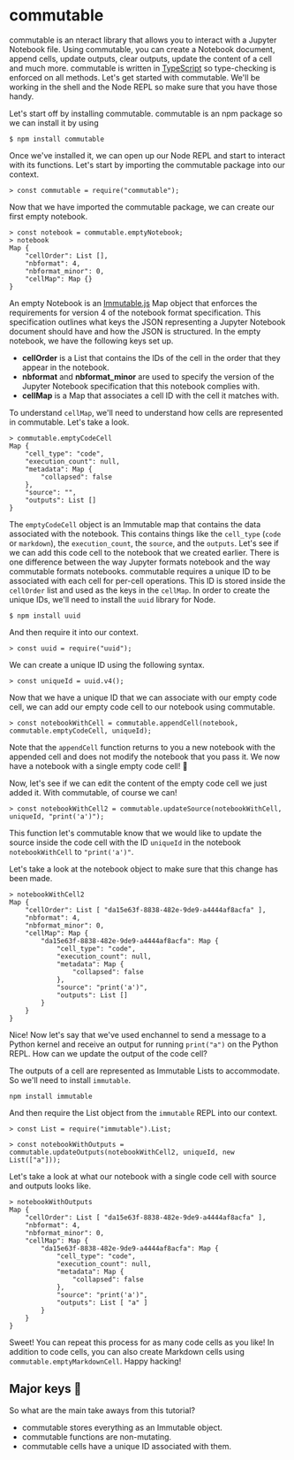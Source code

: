 # commutable

commutable is an nteract library that allows you to interact with a Jupyter
Notebook file. Using commutable, you can create a Notebook document, append
cells, update outputs, clear outputs, update the content of a cell and much
more. commutable is written in [TypeScript]() so type-checking is enforced on
all methods. Let's get started with commutable. We'll be working in the shell
and the Node REPL so make sure that you have those handy.

Let's start off by installing commutable. commutable is an npm package so we
can install it by using

```
$ npm install commutable
```

Once we've installed it, we can open up our Node REPL and start to interact
with its functions. Let's start by importing the commutable package into our
context.

```
> const commutable = require("commutable");
```

Now that we have imported the commutable package, we can create our first
empty notebook.

```
> const notebook = commutable.emptyNotebook;
> notebook
Map {
	"cellOrder": List [],
	"nbformat": 4,
	"nbformat_minor": 0,
	"cellMap": Map {}
}
```

An empty Notebook is an [Immutable.js]() Map object that enforces the
requirements for version 4 of the notebook format specification. This
specification outlines what keys the JSON representing a Jupyter Notebook
document should have and how the JSON is structured. In the empty notebook, we
have the following keys set up.

* **cellOrder** is a List that contains the IDs of the cell in the order that
  they appear in the notebook.
* **nbformat** and **nbformat_minor** are used to specify the version of the
  Jupyter Notebook specification that this notebook complies with.
* **cellMap** is a Map that associates a cell ID with the cell it matches
  with.

To understand `cellMap`, we'll need to understand how cells are represented in
commutable. Let's take a look.

```
> commutable.emptyCodeCell
Map {
	"cell_type": "code",
	"execution_count": null,
	"metadata": Map {
		"collapsed": false
	},
	"source": "",
	"outputs": List []
}
```

The `emptyCodeCell` object is an Immutable map that contains the data
associated with the notebook. This contains things like the `cell_type`
(`code` or `markdown`), the `execution_count`, the `source`, and the
`outputs`. Let's see if we can add this code cell to the notebook that we
created earlier. There is one difference between the way Jupyter formats
notebook and the way commutable formats notebooks. commutable requires a
unique ID to be associated with each cell for per-cell operations. This ID is
stored inside the `cellOrder` list and used as the keys in the `cellMap`. In
order to create the unique IDs, we'll need to install the `uuid` library for
Node.

```
$ npm install uuid
```

And then require it into our context.

```
> const uuid = require("uuid");
```

We can create a unique ID using the following syntax.

```
> const uniqueId = uuid.v4();
```

Now that we have a unique ID that we can associate with our empty code cell,
we can add our empty code cell to our notebook using commutable.

```
> const notebookWithCell = commutable.appendCell(notebook, commutable.emptyCodeCell, uniqueId);
```

Note that the `appendCell` function returns to you a new notebook with the
appended cell and does not modify the notebook that you pass it. We now have a
notebook with a single empty code cell! :tada:

Now, let's see if we can edit the content of the empty code cell we just added
it. With commutable, of course we can!

```
> const notebookWithCell2 = commutable.updateSource(notebookWithCell, uniqueId, "print('a')");
```

This function let's commutable know that we would like to update the source
inside the code cell with the ID `uniqueId` in the notebook `notebookWithCell`
to `"print('a')"`.

Let's take a look at the notebook object to make sure that this change has
been made.

```
> notebookWithCell2
Map {
	"cellOrder": List [ "da15e63f-8838-482e-9de9-a4444af8acfa" ],
	"nbformat": 4,
	"nbformat_minor": 0,
	"cellMap": Map {
		"da15e63f-8838-482e-9de9-a4444af8acfa": Map {
			"cell_type": "code",
			"execution_count": null,
			"metadata": Map {
				"collapsed": false
			},
			"source": "print('a')",
			"outputs": List []
		}
	}
}
```

Nice! Now let's say that we've used enchannel to send a message to a Python
kernel and receive an output for running `print("a")` on the Python REPL. How
can we update the output of the code cell?

The outputs of a cell are represented as Immutable Lists to accommodate. So
we'll need to install `immutable`.

```
npm install immutable
```

And then require the List object from the `immutable` REPL into our context.

```
> const List = require("immutable").List;
```


```
> const notebookWithOutputs = commutable.updateOutputs(notebookWithCell2, uniqueId, new List(["a"]));
```

Let's take a look at what our notebook with a single code cell with source and
outputs looks like.

```
> notebookWithOutputs
Map {
	"cellOrder": List [ "da15e63f-8838-482e-9de9-a4444af8acfa" ],
	"nbformat": 4,
	"nbformat_minor": 0,
	"cellMap": Map {
		"da15e63f-8838-482e-9de9-a4444af8acfa": Map {
			"cell_type": "code",
			"execution_count": null,
			"metadata": Map {
				"collapsed": false
			},
			"source": "print('a')",
			"outputs": List [ "a" ]
		}
	}
}
```

Sweet! You can repeat this process for as many code cells as you like! In
addition to code cells, you can also create Markdown cells using
`commutable.emptyMarkdownCell`. Happy hacking!

## Major keys :key:

So what are the main take aways from this tutorial?

* commutable stores everything as an Immutable object.
* commutable functions are non-mutating.
* commutable cells have a unique ID associated with them.
